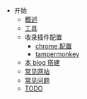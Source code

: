 - 开始
  - [概述](/README.md)
  - [工具](/tools/mac.md)
  - 收录插件配置
    - [chrome 配置](/tools/chromePlugin.md)
    - [tampermonkey](/tools/tampermonkey.md)
  - [本 blog 搭建](/tools/blog.md)
  - [常见网站](usualSite.md)
  - [常见问题](/usualQuestion.md)
  - [TODO](/todo.md)
